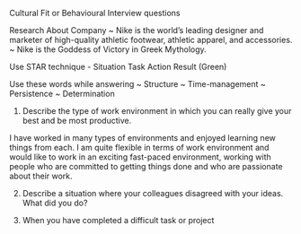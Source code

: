 Cultural Fit or Behavioural Interview questions

Research About Company
~ Nike is the world’s leading designer and marketer of high-quality athletic footwear, athletic apparel, and accessories.
~ Nike is the Goddess of Victory in Greek Mythology.


Use STAR technique - Situation Task Action Result (Green)

Use these words while answering
~ Structure
~ Time-management
~ Persistence
~ Determination


1. Describe the type of work environment in which you can really give your best and be most productive.

I have worked in many types of environments and enjoyed learning new things from each.
I am quite flexible in terms of work environment and would like to work in an exciting fast-paced environment, working with people who are committed to getting things done and who are passionate about their work.


2. Describe a situation where your colleagues disagreed with your ideas. What did you do?


3. When you have completed a difficult task or project
